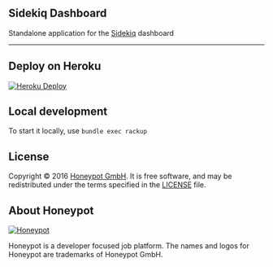 Sidekiq Dashboard
---

Standalone application for the [Sidekiq][2] dashboard

---


## Deploy on Heroku

[![Heroku Deploy](https://www.herokucdn.com/deploy/button.svg)](https://heroku.com/deploy?template=https://github.com/sgsimpson/sidekiq_dashboard)

Local development
-----------------
To start it locally, use `bundle exec rackup`


License
-------

Copyright © 2016 [Honeypot GmbH][1]. It is free software, and may be
redistributed under the terms specified in the [LICENSE](/LICENSE) file.

About Honeypot
--------------

[![Honeypot](https://www.honeypot.io/logo.png)][1]

Honeypot is a developer focused job platform.
The names and logos for Honeypot are trademarks of Honeypot GmbH.

[1]: https://www.honeypot.io?utm_source=github
[2]: http://sidekiq.org
